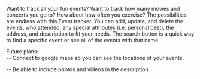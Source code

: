Want to track all your fun events?  Want to track how many movies and concerts you go to?  How about how often you exercise?  The possibilities are endless with this Event tracker.  You can add, update, and delete the events, who attended, any special attributes (i.e. personal best), the address, and description to fit your needs.  The search button is a quick way to find a specific event or see all of the events with that name.


Future plans:  
-- Connect to google maps so you can see the locations of your events.

-- Be able to include photos and videos in the description.                 
